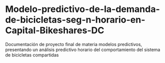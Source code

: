 # Modelo-predictivo-de-la-demanda-de-bicicletas-seg-n-horario-en-Capital-Bikeshares-DC
Documentación de proyecto final de materia modelos predictivos, presentando un análisis predictivo horario del comportamiento del sistema de bicicletas compartidas
